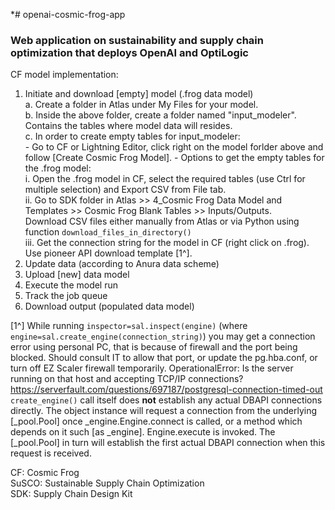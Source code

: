 *# openai-cosmic-frog-app
### Web application on sustainability and supply chain optimization that deploys OpenAI and OptiLogic 

CF model implementation: 

1. Initiate and download [empty] model (.frog data model) <br>
    a. Create a folder in Atlas under My Files for your model. <br>
    b. Inside the above folder, create a folder named "input_modeler". Contains the tables where model data will resides. <br>
    c. In order to create empty tables for input_modeler: <br>
            - Go to CF or Lightning Editor, click right on the model forlder above and follow [Create Cosmic Frog Model]. 
            - Options to get the empty tables for the .frog model: <br>
                i. Open the .frog model in CF, select the required tables (use Ctrl for multiple selection) and Export CSV from File tab. <br>
                ii. Go to SDK folder in Atlas >> 4_Cosmic Frog Data Model and Templates >> Cosmic Frog Blank Tables >> Inputs/Outputs. <br>
                Download CSV files either manually from Atlas or via Python using function `download_files_in_directory()` <br>
                iii. Get the connection string for the model in CF (right click on .frog). Use pioneer API download template [1^]. <br>
3. Update data (according to Anura data scheme) <br>
4. Upload [new] data model <br>
5. Execute the model run <br>
6. Track the job queue <br>
7. Download output (populated data model) <br>

[1^] While running `inspector=sal.inspect(engine)` (where `engine=sal.create_engine(connection_string)`) you may get a connection error using personal PC, that is because of firewall and the port being blocked. Should consult IT to allow that port, or update the pg.hba.conf, or turn off EZ Scaler firewall temporarily.
OperationalError: Is the server running on that host and accepting TCP/IP connections?
https://serverfault.com/questions/697187/postgresql-connection-timed-out <br>
`create_engine()` call itself does **not** establish any actual DBAPI connections directly. The object instance will
request a connection from the underlying [_pool.Pool] once _engine.Engine.connect is called, or a method which depends on it
such [as _engine]. Engine.execute is invoked. The [_pool.Pool] in turn will establish the first actual DBAPI connection when this request
is received.

CF: Cosmic Frog <br> 
SuSCO: Sustainable Supply Chain Optimization <br>
SDK: Supply Chain Design Kit <br>
